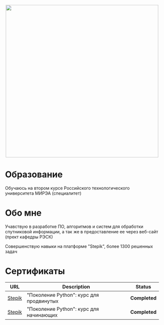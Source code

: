 <p align="center"> 
<img src="https://sun9-32.userapi.com/impg/28Nrx89i2aoYdTRL68Ylfm-7johIorgXkeqSMQ/rj5fgyV5mc4.jpg?size=1620x2160&quality=95&sign=0dcc5a5cacfa08313f3cee9caff8a418&type=album.jpeg" width="500">
</p>

# Образование
Обучаюсь на втором курсе Российского технологического университета МИРЭА (специалитет)
# Обо мне
Учавствую в разработке ПО, алгоритмов и систем для обработки спутниковой информации, а так же в предоставление ее через веб-сайт (прект кафедры РЭСК)

Совершенствую навыки на платформе "Stepik", более 1300 решенных задач
# Сертификаты
|                                                                                                       URL                                                                                                       | Description    |    Status     |
|:---------------------------------------------------------------------------------------------------------------------------------------------------------------------------------------------------------------:|----------------|:-------------:|
|[Stepik](https://stepik.org/certificate/3f6cf4db8bd8d67338acf33d2f79ae82f9d7cfa5.pdf) | "Поколение Python": курс для продвинутых | **Completed** |
|[Stepik](https://stepik.org/certificate/eed8fb1b13c73fe4e0e8ff9f13e9e91fac8a2060.pdf)  | "Поколение Python": курс для начинающих | **Completed** |

